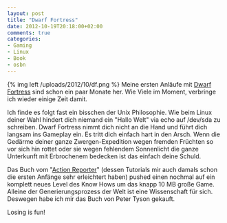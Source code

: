 ```yaml
---
layout: post
title: "Dwarf Fortress"
date: 2012-10-19T20:18:00+02:00
comments: true
categories:
- Gaming
- Linux
- Book
- osbn
---
```


{% img left /uploads/2012/10/df.png %}
Meine ersten Anläufe mit [Dwarf Fortress](http://www.bay12games.com/dwarves/) sind schon ein paar Monate her.
Wie Viele im Moment, verbringe ich wieder einige Zeit damit.

Ich finde es folgt fast ein bisschen der Unix Philosophie. Wie beim Linux deiner
Wahl hindert dich niemand ein "Hallo Welt" via echo auf /dev/sda zu schreiben.
Dwarf Fortress nimmt dich nicht an die Hand und führt dich langsam ins Gameplay ein.
Es tritt dich einfach hart in den Arsch. Wenn die Gedärme deiner ganze Zwergen-Expedition
wegen fremden Früchten so vor sich hin rottet oder sie wegen fehlendem
Sonnenlicht die ganze Unterkunft mit Erbrochenem bedecken ist das einfach deine
Schuld.

Das Buch vom "[Action Reporter](http://afteractionreporter.com/dwarf-fortress-tutorials/)" (dessen Tutorials mir auch damals schon
die ersten Anfänge sehr erleichtert haben) pushed einen nochmal auf ein komplett
neues Level des Know Hows um das knapp 10 MB große Game. Alleine der
Generierungsprozess der Welt ist eine Wissenschaft für sich. Deswegen habe ich
mir das Buch von Peter Tyson gekauft.

Losing is fun!
